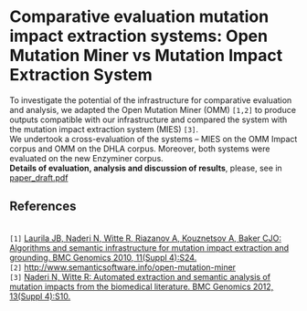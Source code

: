 # Comparative evaluation mutation impact extraction systems: Open Mutation Miner  vs Mutation Impact Extraction System #

To investigate the potential of the infrastructure for comparative evaluation and analysis, we adapted the Open Mutation Miner (OMM) `[1,2]` to produce outputs compatible with our infrastructure and compared the system with the mutation impact extraction system (MIES) `[3]`.<br>
We undertook a cross-evaluation of the systems – MIES on the OMM Impact corpus and OMM on the DHLA corpus. Moreover, both systems were evaluated on the new Enzyminer corpus.<br>
<b>Details of evaluation, analysis and discussion of results</b>, please, see in <a href='http://code.google.com/p/mutation-text-mining/downloads/detail?name=bmc_article_draft_2013.pdf&can=2&q='>paper_draft.pdf</a>

<h2>References</h2>
<br>
<code>[1]</code> <a href='http://www.biomedcentral.com/1471-2164/13/S4/S10'>Laurila JB, Naderi N, Witte R, Riazanov A, Kouznetsov A, Baker CJO: Algorithms and semantic infrastructure for mutation impact extraction and grounding. BMC Genomics 2010, 11(Suppl 4):S24.</a>
<br>
<code>[2]</code> <a href='http://www.semanticsoftware.info/open-mutation-miner'>http://www.semanticsoftware.info/open-mutation-miner</a>
<br>
<code>[3]</code> <a href='http://www.biomedcentral.com/1471-2164/11/S4/S24'>Naderi N, Witte R: Automated extraction and semantic analysis of mutation impacts from the biomedical literature. BMC Genomics 2012, 13(Suppl 4):S10.</a>